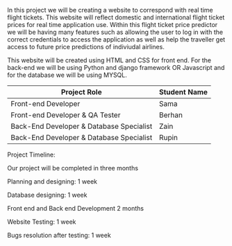 In this project we will be creating a website to correspond with real time flight tickets. This website will reflect domestic and international flight ticket prices  for real time application use. Within this flight ticket price predictor we will be having many features such as allowing the user to log in with the correct credentials to access the application as well as help the traveller get access to future price predictions of indiviudal airlines.

This website will be created using HTML and CSS for front end. For the back-end we will be using Python and django framework OR Javascript and for the database we will be using MYSQL. 

| Project Role                             | Student Name |
| ---------------------------------------- | ------------ |
| Front-end Developer                      | Sama         |
| Front-end Developer & QA Tester          | Berhan       |
| Back-End Developer & Database Specialist | Zain         |
| Back-End Developer & Database Specialist | Rupin        |


Project Timeline:

Our project will be completed in three months

Planning and designing: 1 week

Database designing: 1 week

Front end and Back end Development 2 months

Website Testing: 1 week

Bugs resolution after testing: 1 week
